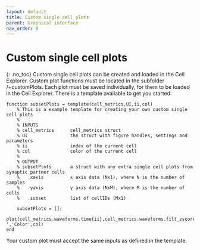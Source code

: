 ```yaml
---
layout: default
title: Custom single cell plots
parent: Graphical interface
nav_order: 8
---
```

# Custom single cell plots
{: .no_toc}
Custom single cell plots can be created and loaded in the Cell Explorer. Custom plot functions must be located in the subfolder /+customPlots. Each plot must be saved individually, for them to be loaded in the Cell Explorer. There is a template available to get you started:

<pre><code>function subsetPlots = template(cell_metrics,UI,ii,col)
    % This is a example template for creating your own custom single cell plots
    %
    % INPUTS
    % cell_metrics      cell_metrics struct
    % UI                the struct with figure handles, settings and parameters
    % ii                index of the current cell
    % col               color of the current cell
    %
    % OUTPUT
    % subsetPlots       a struct with any extra single cell plots from synaptic partner cells
    %   .xaxis          x axis data (Nx1), where N is the number of samples 
    %   .yaxis          y axis data (NxM), where M is the number of cells
    %   .subset         list of cellIDs (Mx1)

    subsetPlots = [];
    plot(cell_metrics.waveforms.time{ii},cell_metrics.waveforms.filt_zscored(:,ii),'-','Color',col)
end</code></pre>

Your custom plot must accept the same inputs as defined in the template.
